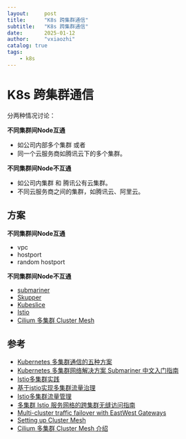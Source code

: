 ```yaml
---
layout:     post
title:      "K8s 跨集群通信"
subtitle:   "K8s 跨集群通信"
date:       2025-01-12
author:     "vxiaozhi"
catalog: true
tags:
    - k8s
---
```



# K8s 跨集群通信

分两种情况讨论：

**不同集群间Node互通**  

- 如公司内部多个集群 或者
- 同一个云服务商如腾讯云下的多个集群。

**不同集群间Node不互通** 

- 如公司内集群 和 腾讯公有云集群。
- 不同云服务商之间的集群，如腾讯云、阿里云。

## 方案

**不同集群间Node互通**

- vpc
- hostport
- random hostport

**不同集群间Node不互通**

- [submariner](https://github.com/submariner-io/submariner)
- [Skupper](https://github.com/skupperproject/skupper)
- [Kubeslice ](https://github.com/kubeslice/kubeslice)
- [Istio]()
- [Cilium 多集群 Cluster Mesh](https://github.com/cilium/cilium)


## 参考

- [Kubernetes 多集群通信的五种方案](https://www.cnblogs.com/cheyunhua/p/18227292)
- [Kubernetes 多集群网络解决方案 Submariner 中文入门指南](https://www.modb.pro/db/623405)
- [Istio多集群实践](https://cloud.tencent.com/developer/article/2378172)
- [基于istio实现多集群流量治理 ](https://www.cnblogs.com/huaweiyun/p/18127975)
- [Istio多集群流量管理](https://istio.io/latest/zh/docs/ops/configuration/traffic-management/multicluster/)
- [多集群 Istio 服务网格的跨集群无缝访问指南](https://jimmysong.io/blog/seamless-cross-cluster-access-istio/)
- [Multi-cluster traffic failover with EastWest Gateways](https://docs.tetrate.io/service-bridge/howto/gateway/multi-cluster-traffic-routing-with-eastwest-gateway)
- [Setting up Cluster Mesh](https://docs.cilium.io/en/stable/network/clustermesh/clustermesh/)
- [Cilium 多集群 Cluster Mesh 介绍](https://cloud.tencent.com/developer/article/2029179)
